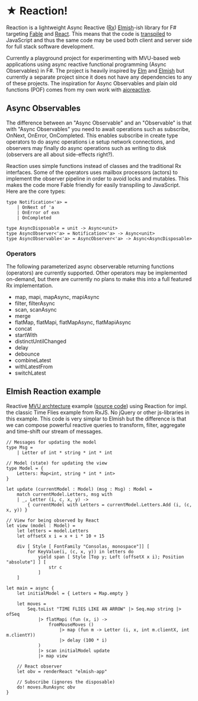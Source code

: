 # ★ Reaction!

Reaction is a lightweight Async Reactive ([Rx](http://reactivex.io/)) [Elmish](https://elmish.github.io/)-ish library for F# targeting [Fable](http://fable.io/) and [React](https://reactjs.org/). This means that the code is [transpiled](https://en.wikipedia.org/wiki/Source-to-source_compiler) to JavaScript and thus the same code may be used both client and server side for full stack software development.

Currently a playground project for experimenting with MVU-based web applications using async reactive functional programming (Async Observables) in F#. The project is heavily inspired by [Elm](http://elm-lang.org/) and [Elmish](https://elmish.github.io/) but currently a separate project since it does not have any dependencies to any of these projects. The inspiration for Async Observables and plain old functions (POF) comes from my own work with [aioreactive](https://github.com/dbrattli/aioreactive).

## Async Observables

The difference between an "Async Observable" and an "Observable" is that with "Async Observables" you need to await operations such as subscribe, OnNext, OnError, OnCompleted. This enables subscribe in create type operators to do async operations i.e setup network connections, and observers may finally do async operations such as writing to disk (observers are all about side-effects right?).

Reaction uses simple functions instead of classes and the traditional Rx interfaces. Some of the operators uses mailbox processors (actors) to implement the observer pipeline in order to avoid locks and mutables. This makes the code more Fable friendly for easily transpiling to JavaScript. Here are the core types:

```f#
type Notification<'a> =
    | OnNext of 'a
    | OnError of exn
    | OnCompleted

type AsyncDisposable = unit -> Async<unit>
type AsyncObserver<'a> = Notification<'a> -> Async<unit>
type AsyncObservable<'a> = AsyncObserver<'a> -> Async<AsyncDisposable>
```

### Operators

The following parameterized async observerable returning functions (operators) are
currently supported. Other operators may be implemented on-demand, but there are
currently no plans to make this into a full featured Rx implementation.

- map, mapi, mapAsync, mapiAsync
- filter, filterAsync
- scan, scanAsync
- merge
- flatMap, flatMapi, flatMapAsync, flatMapiAsync
- concat
- startWith
- distinctUntilChanged
- delay
- debounce
- combineLatest
- withLatestFrom
- switchLatest

## Elmish Reaction example

Reactive [MVU archtecture](https://guide.elm-lang.org/architecture/) example ([source code](https://github.com/dbrattli/Re-action/tree/master/examples/Timeflies)) using Reaction for impl.
the classic Time Flies example from RxJS. No jQuery or other js-libraries in this example. This code
is very simplar to Elmish but the difference is that we can compose powerful reactive
queries to transform, filter, aggregate and time-shift our stream of messages.

```f#
// Messages for updating the model
type Msg =
    | Letter of int * string * int * int

// Model (state) for updating the view
type Model = {
    Letters: Map<int, string * int * int>
}

let update (currentModel : Model) (msg : Msg) : Model =
    match currentModel.Letters, msg with
    | _, Letter (i, c, x, y) ->
        { currentModel with Letters = currentModel.Letters.Add (i, (c, x, y)) }

// View for being observed by React
let view (model : Model) =
    let letters = model.Letters
    let offsetX x i = x + i * 10 + 15

    div [ Style [ FontFamily "Consolas, monospace"]] [
        for KeyValue(i, (c, x, y)) in letters do
            yield span [ Style [Top y; Left (offsetX x i); Position "absolute"] ] [
                str c
            ]
    ]

let main = async {
    let initialModel = { Letters = Map.empty }

    let moves =
        Seq.toList "TIME FLIES LIKE AN ARROW" |> Seq.map string |> ofSeq
            |> flatMapi (fun (x, i) ->
                fromMouseMoves ()
                    |> map (fun m -> Letter (i, x, int m.clientX, int m.clientY))
                    |> delay (100 * i)
            )
            |> scan initialModel update
            |> map view

    // React observer
    let obv = renderReact "elmish-app"

    // Subscribe (ignores the disposable)
    do! moves.RunAsync obv
}
```
